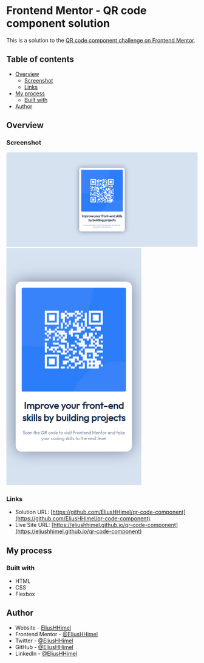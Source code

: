 # Frontend Mentor - QR code component solution

This is a solution to the [QR code component challenge on Frontend Mentor](https://www.frontendmentor.io/challenges/qr-code-component-iux_sIO_H).

## Table of contents

- [Overview](#overview)
  - [Screenshot](#screenshot)
  - [Links](#links)
- [My process](#my-process)
  - [Built with](#built-with)
- [Author](#author)


## Overview

### Screenshot

![](./screenshot.png)
![](./screenshot-mobile.png)

### Links

- Solution URL: [https://github.com/EliusHHimel/qr-code-component](https://github.com/EliusHHimel/qr-code-component)
- Live Site URL: [https://eliushhimel.github.io/qr-code-component](https://eliushhimel.github.io/qr-code-component)

## My process

### Built with

- HTML
- CSS
- Flexbox


## Author

- Website - [EliusHHimel](https://eliushhimel.github.io)
- Frontend Mentor - [@EliusHHimel](https://www.frontendmentor.io/profile/EliusHHimel)
- Twitter - [@EliusHHimel](https://www.twitter.com/EliusHHimel)
- GitHub - [@EliusHHimel](https://www.github.com/EliusHHimel)
- LinkedIn - [@EliusHHimel](https://www.linkedin.com/in/EliusHHimel)
